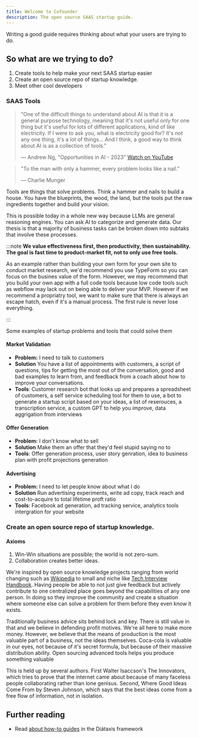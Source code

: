 ```yaml
---
title: Welcome to Cofounder
description: The open source SAAS startup guide.
---
```


Writing a good guide requires thinking about what your users are trying to do.

## So what are we trying to do?

1. Create tools to help make your next SAAS startup easier
1. Create an open source repo of startup knowledge.
1. Meet other cool developers

### SAAS Tools

> "One of the difficult things to understand about AI is that it is a general purpose technology, meaning that it's not useful only for one thing but it's useful for lots of different applications, kind of like electricity. If I were to ask you, what is electricity good for? It's not any one thing, it's a lot of things... And I think, a good way to think about AI is as a collection of tools."
>
> — Andrew Ng, "Opportunities in AI - 2023" [Watch on YouTube](https://www.youtube.com/watch?v=5p248yoa3oE)

> "To the man with only a hammer, every problem looks like a nail."
>
> — Charlie Munger

Tools are things that solve problems. Think a hammer and nails to build a house. You have the blueprints, the wood, the land, but the tools put the raw ingredients together and build your vision.

This is possible today in a whole new way because LLMs are general reasoning engines. You can ask AI to categorize and generate data. Our thesis is that a majority of business tasks can be broken down into subtaks that involve these processes.

:::note
**We value effectiveness first, then productivity, then sustainability. The goal is fast time to product-market fit, not to only use free tools.**

As an example rather than building your own form for your own site to conduct market research, we'd recommend you use TypeForm so you can focus on the busines value of the form. However, we may recommend that you build your own app with a full code tools because low code tools such as webflow may lack out on being able to deliver your MVP. However if we recommend a propriatry tool, we want to make sure that there is always an escape hatch, even if it's a manual process. The first rule is never lose everything.

:::

Some examples of startup problems and tools that could solve them

#### Market Validation

- **Problem:** I need to talk to customers
- **Solution** You have a list of appointments with customers, a script of questions, tips for getting the most out of the conversation, good and bad examples to learn from, and feedback from a coach about how to improve your conversations.
- **Tools**: Customer research bot that looks up and prepares a spreadsheet of customers, a self service scheduling tool for them to use, a bot to generate a startup script based on your ideas, a list of reserouces, a transcription service, a custom GPT to help you improve, data aggrigation from interviews

#### Offer Generation

- **Problem:** I don't know what to sell
- **Solution** Make them an offer that they'd feel stupid saying no to
- **Tools**: Offer generation process, user story genration, idea to business plan with profit projections generation

#### Advertising

- **Problem:** I need to let people know about what I do
- **Solution** Run advertising experiments, write ad copy, track reach and cost-to-acquire to total lifetime proft ratio
- **Tools**: Facebook ad generation, ad tracking service, analytics tools intergration for your website

### Create an open source repo of startup knowledge.

#### **Axioms**

1. Win-Win situations are possible; the world is not zero-sum.
1. Collaboration creates better ideas.

We're inspired by open source knowledge projects ranging from world changing such as [Wikipedia](https://en.wikipedia.org/wiki/Wikipedia:About) to small and niche like [Tech Interview Handbook](https://github.com/yangshun/tech-interview-handbook). Having people be able to not just give feedback but actively contribute to one centralized place goes beyond the capabilities of any one person. In doing so they improve the community and create a situation where someone else can solve a problem for them before they even know it exists.

Traditionally business advice sits behind lock and key. There is still value in that and we believe in defending profit motives. We're all here to make more money. However, we believe that the means of production is the most valuable part of a business, not the ideas themselves. Coca-cola is valuable in our eyes, not because of it's secret formula, but because of their massive distribution ability. Open sourcing advanced tools helps you produce something valuable

This is held up by several authors. First Walter Isaccson's The Innovators, which tries to prove that the internet came about because of many faceless people collaborating rather than lone genisus. Second, Where Good Ideas Come From by Steven Johnson, which says that the best ideas come from a free flow of information, not in isolation.

## Further reading

- Read [about how-to guides](https://diataxis.fr/how-to-guides/) in the Diátaxis framework
